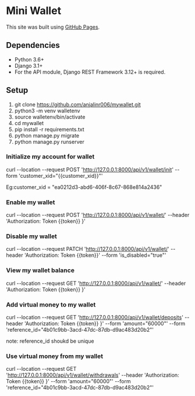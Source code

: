 # Mini Wallet
This site was built using [GitHub Pages](https://pages.github.com/).

## Dependencies
- Python 3.6+
- Django 3.1+
- For the API module, Django REST Framework 3.12+ is required.

## Setup

1. git clone https://github.com/anjalinr006/mywallet.git
2. python3 -m venv walletenv
3. source walletenv/bin/activate
4. cd mywallet
5. pip install -r requirements.txt
6. python manage.py migrate
7. python manage.py runserver

### Initialize my account for wallet

  curl --location --request POST 'http://127.0.0.1:8000/api/v1/wallet/init' --form 'customer_xid="{{customer_xid}}"'
  
  Eg:customer_xid = "ea0212d3-abd6-406f-8c67-868e814a2436"

### Enable my wallet

 curl --location --request POST 'http://127.0.0.1:8000/api/v1/wallet/' --header 'Authorization: Token {{token}} }'


### Disable my wallet

curl --location --request PATCH 'http://127.0.0.1:8000/api/v1/wallet/' --header 'Authorization: Token {{token}}' --form 'is_disabled="true"'

### View my wallet balance

 curl --location --request GET 'http://127.0.0.1:8000/api/v1/wallet/' --header 'Authorization: Token {{token}} }'


### Add virtual money to my wallet

 curl --location --request GET 'http://127.0.0.1:8000/api/v1/wallet/deposits' --header 'Authorization: Token {{token}} }' --form 'amount="60000"' --form 'reference_id="4b01c9bb-3acd-47dc-87db-d9ac483d20b2"'
 
 note: reference_id shoukd be unique

### Use virtual money from my wallet

 curl --location --request GET 'http://127.0.0.1:8000/api/v1/wallet/withdrawals' --header 'Authorization: Token {{token}} }' --form 'amount="60000"' --form 'reference_id="4b01c9bb-3acd-47dc-87db-d9ac483d20b2"'







